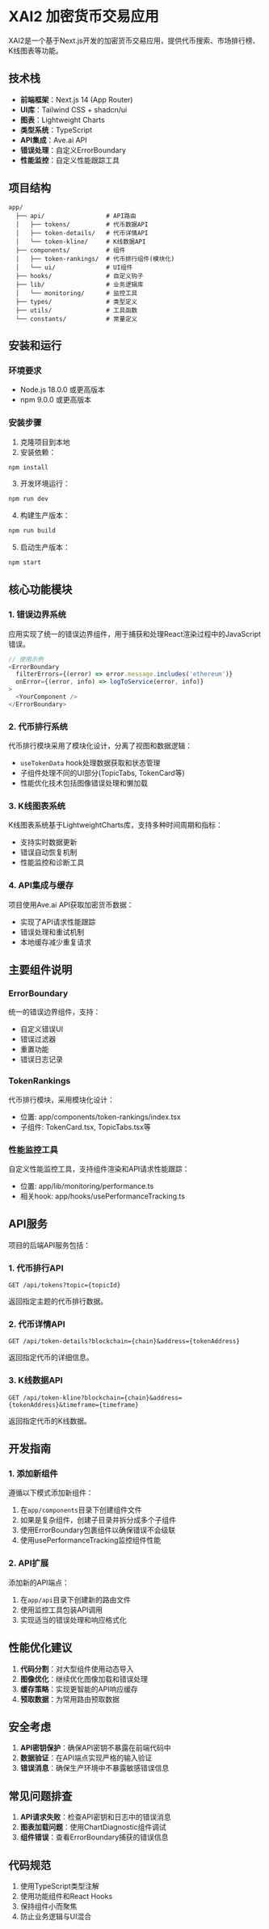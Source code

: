 # XAI2 加密货币交易应用

XAI2是一个基于Next.js开发的加密货币交易应用，提供代币搜索、市场排行榜、K线图表等功能。

## 技术栈

- **前端框架**：Next.js 14 (App Router)
- **UI库**：Tailwind CSS + shadcn/ui
- **图表**：Lightweight Charts
- **类型系统**：TypeScript
- **API集成**：Ave.ai API
- **错误处理**：自定义ErrorBoundary
- **性能监控**：自定义性能跟踪工具

## 项目结构

```
app/
  ├── api/                 # API路由
  │   ├── tokens/          # 代币数据API
  │   ├── token-details/   # 代币详情API
  │   └── token-kline/     # K线数据API
  ├── components/          # 组件
  │   ├── token-rankings/  # 代币排行组件(模块化)
  │   └── ui/              # UI组件
  ├── hooks/               # 自定义钩子
  ├── lib/                 # 业务逻辑库
  │   └── monitoring/      # 监控工具
  ├── types/               # 类型定义
  ├── utils/               # 工具函数
  └── constants/           # 常量定义
```

## 安装和运行

### 环境要求
- Node.js 18.0.0 或更高版本
- npm 9.0.0 或更高版本

### 安装步骤

1. 克隆项目到本地
2. 安装依赖：
```bash
npm install
```

3. 开发环境运行：
```bash
npm run dev
```

4. 构建生产版本：
```bash
npm run build
```

5. 启动生产版本：
```bash
npm start
```

## 核心功能模块

### 1. 错误边界系统

应用实现了统一的错误边界组件，用于捕获和处理React渲染过程中的JavaScript错误。

```typescript
// 使用示例
<ErrorBoundary 
  filterErrors={(error) => error.message.includes('ethereum')}
  onError={(error, info) => logToService(error, info)}
>
  <YourComponent />
</ErrorBoundary>
```

### 2. 代币排行系统

代币排行模块采用了模块化设计，分离了视图和数据逻辑：

- `useTokenData` hook处理数据获取和状态管理
- 子组件处理不同的UI部分(TopicTabs, TokenCard等)
- 性能优化技术包括图像错误处理和懒加载

### 3. K线图表系统

K线图表系统基于LightweightCharts库，支持多种时间周期和指标：

- 支持实时数据更新
- 错误自动恢复机制
- 性能监控和诊断工具

### 4. API集成与缓存

项目使用Ave.ai API获取加密货币数据：

- 实现了API请求性能跟踪
- 错误处理和重试机制
- 本地缓存减少重复请求

## 主要组件说明

### ErrorBoundary

统一的错误边界组件，支持：

- 自定义错误UI
- 错误过滤器
- 重置功能
- 错误日志记录

### TokenRankings

代币排行模块，采用模块化设计：

- 位置: app/components/token-rankings/index.tsx
- 子组件: TokenCard.tsx, TopicTabs.tsx等

### 性能监控工具

自定义性能监控工具，支持组件渲染和API请求性能跟踪：

- 位置: app/lib/monitoring/performance.ts
- 相关hook: app/hooks/usePerformanceTracking.ts

## API服务

项目的后端API服务包括：

### 1. 代币排行API

```
GET /api/tokens?topic={topicId}
```

返回指定主题的代币排行数据。

### 2. 代币详情API

```
GET /api/token-details?blockchain={chain}&address={tokenAddress}
```

返回指定代币的详细信息。

### 3. K线数据API

```
GET /api/token-kline?blockchain={chain}&address={tokenAddress}&timeframe={timeframe}
```

返回指定代币的K线数据。

## 开发指南

### 1. 添加新组件

遵循以下模式添加新组件：

1. 在`app/components`目录下创建组件文件
2. 如果是复杂组件，创建子目录并拆分成多个子组件
3. 使用ErrorBoundary包裹组件以确保错误不会级联
4. 使用usePerformanceTracking监控组件性能

### 2. API扩展

添加新的API端点：

1. 在`app/api`目录下创建新的路由文件
2. 使用监控工具包装API调用
3. 实现适当的错误处理和响应格式化

## 性能优化建议

1. **代码分割**：对大型组件使用动态导入
2. **图像优化**：继续优化图像加载和错误处理
3. **缓存策略**：实现更智能的API响应缓存
4. **预取数据**：为常用路由预取数据

## 安全考虑

1. **API密钥保护**：确保API密钥不暴露在前端代码中
2. **数据验证**：在API端点实现严格的输入验证
3. **错误消息**：确保生产环境中不暴露敏感错误信息

## 常见问题排查

1. **API请求失败**：检查API密钥和日志中的错误消息
2. **图表加载问题**：使用ChartDiagnostic组件调试
3. **组件错误**：查看ErrorBoundary捕获的错误信息

## 代码规范

1. 使用TypeScript类型注解
2. 使用功能组件和React Hooks
3. 保持组件小而聚焦
4. 防止业务逻辑与UI混合
